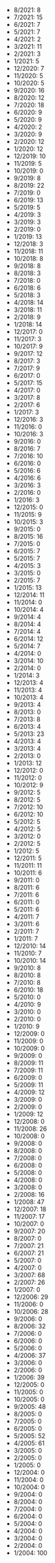 *  8/2021: 8
*  7/2021: 15
*  6/2021: 7
*  5/2021: 7
*  4/2021: 2
*  3/2021: 11
*  2/2021: 3
*  1/2021: 5
*  12/2020: 7
*  11/2020: 5
*  10/2020: 5
*  9/2020: 16
*  8/2020: 12
*  7/2020: 18
*  6/2020: 9
*  5/2020: 9
*  4/2020: 2
*  3/2020: 9
*  2/2020: 12
*  1/2020: 12
*  12/2019: 10
*  11/2019: 5
*  10/2019: 0
*  9/2019: 8
*  8/2019: 22
*  7/2019: 0
*  6/2019: 13
*  5/2019: 5
*  4/2019: 3
*  3/2019: 3
*  2/2019: 0
*  1/2019: 13
*  12/2018: 3
*  11/2018: 11
*  10/2018: 8
*  9/2018: 8
*  8/2018: 3
*  7/2018: 0
*  6/2018: 6
*  5/2018: 3
*  4/2018: 14
*  3/2018: 11
*  2/2018: 9
*  1/2018: 14
*  12/2017: 0
*  11/2017: 3
*  10/2017: 9
*  9/2017: 12
*  8/2017: 3
*  7/2017: 9
*  6/2017: 0
*  5/2017: 15
*  4/2017: 0
*  3/2017: 8
*  2/2017: 6
*  1/2017: 3
*  12/2016: 3
*  11/2016: 0
*  10/2016: 3
*  9/2016: 0
*  8/2016: 7
*  7/2016: 10
*  6/2016: 0
*  5/2016: 6
*  4/2016: 6
*  3/2016: 3
*  2/2016: 0
*  1/2016: 3
*  12/2015: 0
*  11/2015: 9
*  10/2015: 3
*  9/2015: 0
*  8/2015: 16
*  7/2015: 0
*  6/2015: 7
*  5/2015: 7
*  4/2015: 3
*  3/2015: 0
*  2/2015: 7
*  1/2015: 13
*  12/2014: 11
*  11/2014: 0
*  10/2014: 4
*  9/2014: 4
*  8/2014: 4
*  7/2014: 4
*  6/2014: 12
*  5/2014: 7
*  4/2014: 0
*  3/2014: 10
*  2/2014: 0
*  1/2014: 3
*  12/2013: 4
*  11/2013: 4
*  10/2013: 4
*  9/2013: 4
*  8/2013: 0
*  7/2013: 8
*  6/2013: 4
*  5/2013: 23
*  4/2013: 4
*  3/2013: 4
*  2/2013: 0
*  1/2013: 12
*  12/2012: 0
*  11/2012: 0
*  10/2012: 9
*  9/2012: 5
*  8/2012: 5
*  7/2012: 10
*  6/2012: 10
*  5/2012: 5
*  4/2012: 5
*  3/2012: 0
*  2/2012: 5
*  1/2012: 5
*  12/2011: 5
*  11/2011: 11
*  10/2011: 6
*  9/2011: 0
*  8/2011: 6
*  7/2011: 6
*  6/2011: 0
*  5/2011: 6
*  4/2011: 7
*  3/2011: 6
*  2/2011: 7
*  1/2011: 7
*  12/2010: 14
*  11/2010: 7
*  10/2010: 14
*  9/2010: 8
*  8/2010: 8
*  7/2010: 8
*  6/2010: 18
*  5/2010: 0
*  4/2010: 9
*  3/2010: 0
*  2/2010: 0
*  1/2010: 9
*  12/2009: 0
*  11/2009: 0
*  10/2009: 0
*  9/2009: 0
*  8/2009: 11
*  7/2009: 11
*  6/2009: 0
*  5/2009: 11
*  4/2009: 12
*  3/2009: 0
*  2/2009: 0
*  1/2009: 12
*  12/2008: 0
*  11/2008: 26
*  10/2008: 0
*  9/2008: 0
*  8/2008: 0
*  7/2008: 0
*  6/2008: 0
*  5/2008: 0
*  4/2008: 0
*  3/2008: 0
*  2/2008: 16
*  1/2008: 47
*  12/2007: 18
*  11/2007: 17
*  10/2007: 0
*  9/2007: 20
*  8/2007: 0
*  7/2007: 21
*  6/2007: 21
*  5/2007: 0
*  4/2007: 0
*  3/2007: 68
*  2/2007: 26
*  1/2007: 0
*  12/2006: 29
*  11/2006: 0
*  10/2006: 28
*  9/2006: 0
*  8/2006: 32
*  7/2006: 0
*  6/2006: 0
*  5/2006: 0
*  4/2006: 37
*  3/2006: 0
*  2/2006: 0
*  1/2006: 39
*  12/2005: 0
*  11/2005: 0
*  10/2005: 0
*  9/2005: 48
*  8/2005: 0
*  7/2005: 0
*  6/2005: 0
*  5/2005: 52
*  4/2005: 61
*  3/2005: 0
*  2/2005: 0
*  1/2005: 0
*  12/2004: 0
*  11/2004: 0
*  10/2004: 0
*  9/2004: 0
*  8/2004: 0
*  7/2004: 0
*  6/2004: 0
*  5/2004: 0
*  4/2004: 0
*  3/2004: 0
*  2/2004: 0
*  1/2004: 100